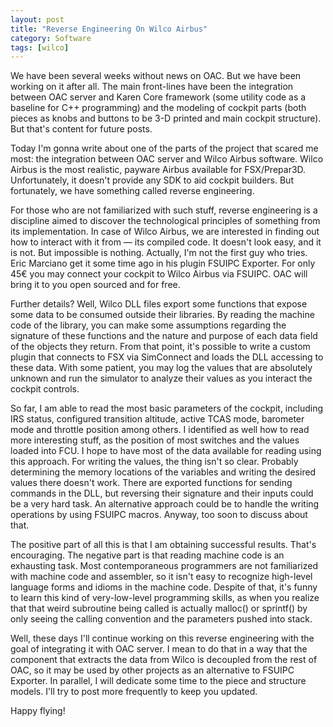 ```yaml
---
layout: post
title: "Reverse Engineering On Wilco Airbus"
category: Software
tags: [wilco]
---
```


We have been several weeks without news on OAC. But we have been working on it after all. The main front-lines have been the integration between OAC server and Karen Core framework (some utility code as a baseline for C++ programming) and the modeling of cockpit parts (both pieces as knobs and buttons to be 3-D printed and main cockpit structure). But that's content for future posts. 

Today I'm gonna write about one of the parts of the project that scared me most: the integration between OAC server and Wilco Airbus software. Wilco Airbus is the most realistic, payware Airbus available for FSX/Prepar3D. Unfortunately, it doesn't provide any SDK to aid cockpit builders. But fortunately, we have something called reverse engineering. 

<!--more-->

For those who are not familiarized with such stuff, reverse engineering is a discipline aimed to discover the technological principles of something from its implementation. In case of Wilco Airbus, we are interested in finding out how to interact with it from — its compiled code. It doesn't look easy, and it is not. But impossible is nothing. Actually, I'm not the first guy who tries. Eric Marciano get it some time ago in his plugin FSUIPC Exporter. For only 45€ you may connect your cockpit to Wilco Airbus via FSUIPC. OAC will bring it to you open sourced and for free. 

Further details? Well, Wilco DLL files export some functions that expose some data to be consumed outside their libraries. By reading the machine code of the library, you can make some assumptions regarding the signature of these functions and the nature and purpose of each data field of the objects they return. From that point, it's possible to write a custom plugin that connects to FSX via SimConnect and loads the DLL accessing to these data. With some patient, you may log the values that are absolutely unknown and run the simulator to analyze their values as you interact the cockpit controls. 

So far, I am able to read the most basic parameters of the cockpit, including IRS status, configured transition altitude, active TCAS mode, barometer mode and throttle position among others. I identified as well how to read more interesting stuff, as the position of most switches and the values loaded into FCU. I hope to have most of the data available for reading using this approach. For writing the values, the thing isn't so clear. Probably determining the memory locations of the variables and writing the desired values there doesn't work. There are exported functions for sending commands in the DLL, but reversing their signature and their inputs could be a very hard task. An alternative approach could be to handle the writing operations by using FSUIPC macros. Anyway, too soon to discuss about that. 

The positive part of all this is that I am obtaining successful results. That's encouraging. The negative part is that reading machine code is an exhausting task. Most contemporaneous programmers are not familiarized with machine code and assembler, so it isn't easy to recognize high-level language forms and idioms in the machine code. Despite of that, it's funny to learn this kind of very-low-level programming skills, as when you realize that that weird subroutine being called is actually malloc() or sprintf() by only seeing the calling convention and the parameters pushed into stack. 

Well, these days I'll continue working on this reverse engineering with the goal of integrating it with OAC server. I mean to do that in a way that the component that extracts the data from Wilco is decoupled from the rest of OAC, so it may be used by other projects as an alternative to FSUIPC Exporter. In parallel, I will dedicate some time to the piece and structure models. I'll try to post more frequently to keep you updated. 

Happy flying!

